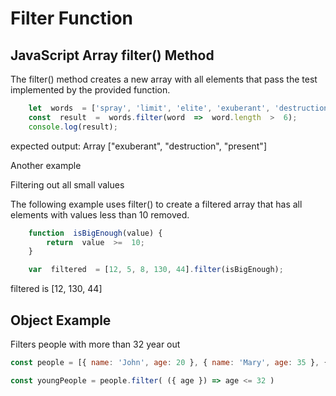# Filter Function

## JavaScript Array filter() Method

The filter() method creates a new array with all elements that
pass the test implemented by the provided function.
```js
    let  words  = ['spray', 'limit', 'elite', 'exuberant', 'destruction', 'present'];
    const  result  =  words.filter(word  =>  word.length  >  6);
    console.log(result);
```


expected output: Array ["exuberant", "destruction", "present"]

Another example

Filtering out all small values

The following example uses filter() to create a filtered array that has all elements with values less than 10 removed.
```js
    function  isBigEnough(value) {
        return  value  >=  10;
    }

    var  filtered  = [12, 5, 8, 130, 44].filter(isBigEnough);
```
filtered is [12, 130, 44]

## Object Example

Filters people with more than 32 year out
```js
const people = [{ name: 'John', age: 20 }, { name: 'Mary', age: 35 }, { name: 'Clark', age: 40 }];

const youngPeople = people.filter( ({ age }) => age <= 32 )
```